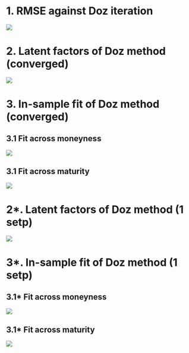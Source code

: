 # 1. RMSE against Doz iteration
![](https://drive.google.com/uc?export=view&id=0B9DzYBQbrkqTZGNJelFZMS1zUTA)

# 2. Latent factors of Doz method (converged)
![](https://drive.google.com/uc?export=view&id=0B9DzYBQbrkqTZUdOdnJvVWFORDg)

# 3. In-sample fit of Doz method (converged)
## 3.1 Fit across moneyness
![](https://drive.google.com/uc?export=view&id=0B9DzYBQbrkqTcThzajYtWDZIYk0)
## 3.1 Fit across maturity
![](https://drive.google.com/uc?export=view&id=0B9DzYBQbrkqTcTVaUE9ldFZZb2M)



# 2*. Latent factors of Doz method (1 setp)
![](https://drive.google.com/uc?export=view&id=0B9DzYBQbrkqTa1BXLXd2VkRZQzQ)

# 3*. In-sample fit of Doz method (1 setp)
## 3.1* Fit across moneyness
![](https://drive.google.com/uc?export=view&id=0B9DzYBQbrkqTVF9sSXlpTHB2ZUU)
## 3.1* Fit across maturity
![](https://drive.google.com/uc?export=view&id=0B9DzYBQbrkqTMG9qWVFhZ2swdDg)
